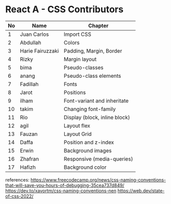 # React A - CSS Contributors

| No  | Name             | Chapter                       |
| --- | ---------------- | ----------------------------- |
| 1   | Juan Carlos      | Import CSS                    |
| 2   | Abdullah         | Colors                        |
| 3   | Harie Fairuzzaki | Padding, Margin, Border       |
| 4   | Rizky            | Margin layout                 |
| 5   | bima             | Pseudo-classes                |
| 6   | anang            | Pseudo-class elements         |
| 7   | Fadillah         | Fonts                         |
| 8   | Jarot            | Positions                     |
| 9   | ilham            | Font-variant and inheritate   |
| 10  | takim            | Changing font-family          |
| 11  | Rio              | Display (block, inline block) |
| 12  | agil             | Layout flex                   |
| 13  | Fauzan           | Layout Grid                   |
| 14  | Daffa            | Position and z-index          |
| 15  | Erwin            | Background images             |
| 16  | Zhafran          | Responsive (media-queries)    |
| 17  | Hafizh           | Background color              |

references:
https://www.freecodecamp.org/news/css-naming-conventions-that-will-save-you-hours-of-debugging-35cea737d849/
https://dev.to/xavortm/css-naming-conventions-nen
https://web.dev/state-of-css-2022/
